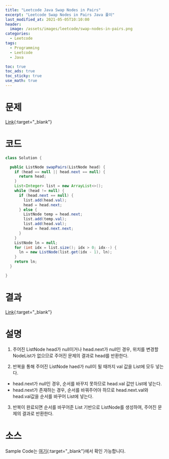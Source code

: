 ```yaml
---
title: "Leetcode Java Swap Nodes in Pairs"
excerpt: "Leetcode Swap Nodes in Pairs Java 풀이"
last_modified_at: 2021-05-05T10:10:00
header:
  image: /assets/images/leetcode/swap-nodes-in-pairs.png
categories:
  - Leetcode
tags:
  - Programming
  - Leetcode
  - Java

toc: true
toc_ads: true
toc_sticky: true
use_math: true
---
```

# 문제
[Link](https://leetcode.com/problems/swap-nodes-in-pairs/){:target="_blank"}

# 코드
```java
class Solution {

  public ListNode swapPairs(ListNode head) {
    if (head == null || head.next == null) {
      return head;
    }
    List<Integer> list = new ArrayList<>();
    while (head != null) {
      if (head.next == null) {
        list.add(head.val);
        head = head.next;
      } else {
        ListNode temp = head.next;
        list.add(temp.val);
        list.add(head.val);
        head = head.next.next;
      }
    }
    ListNode ln = null;
    for (int idx = list.size(); idx > 0; idx--) {
      ln = new ListNode(list.get(idx - 1), ln);
    }
    return ln;
  }

}
```

# 결과
[Link](https://leetcode.com/submissions/detail/488972679/){:target="_blank"}

# 설명
1. 주어진 ListNode head가 null이거나 head.next가 null인 경우, 위치를 변경할 NodeList가 없으므로 주어진 문제의 결과로 head를 반환한다.

2. 반복을 통해 주어진 ListNode haed가 null이 될 때까지 val 값을 List에 모두 넣는다.
  - head.next가 null인 경우, 순서를 바꾸지 못하므로 head.val 값만 List에 넣는다.
  - head.next가 존재하는 경우, 순서를 바꿔주어야 하므로 head.next.val와 head.val값을 순서를 바꾸어 List에 넣는다.

3. 반복이 완료되면 순서를 바꾸어준 List 기반으로 ListNode를 생성하여, 주어진 문제의 결과로 반환한다.

# 소스
Sample Code는 [여기](https://github.com/GracefulSoul/leetcode/blob/master/src/main/java/gracefulsoul/problems/SwapNodesinPairs.java){:target="_blank"}에서 확인 가능합니다.